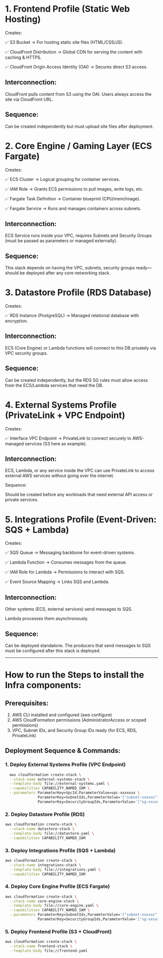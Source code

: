 # 1. Frontend Profile (Static Web Hosting)
Creates:

✅ S3 Bucket → For hosting static site files (HTML/CSS/JS).

✅ CloudFront Distribution → Global CDN for serving the content with caching & HTTPS.

✅ CloudFront Origin Access Identity (OAI) → Secures direct S3 access.

## Interconnection:

CloudFront pulls content from S3 using the OAI. Users always access the site via CloudFront URL.

## Sequence:

Can be created independently but must upload site files after deployment.

# 2. Core Engine / Gaming Layer (ECS Fargate)
Creates:

✅ ECS Cluster → Logical grouping for container services.

✅ IAM Role → Grants ECS permissions to pull images, write logs, etc.

✅ Fargate Task Definition → Container blueprint (CPU/mem/image).

✅ Fargate Service → Runs and manages containers across subnets.

## Interconnection:

ECS Service runs inside your VPC, requires Subnets and Security Groups (must be passed as parameters or managed externally).

## Sequence:

This stack depends on having the VPC, subnets, security groups ready—should be deployed after any core networking stack.

# 3. Datastore Profile (RDS Database)
Creates:

✅ RDS Instance (PostgreSQL) → Managed relational database with encryption.

## Interconnection:

ECS (Core Engine) or Lambda functions will connect to this DB privately via VPC security groups.

## Sequence:

Can be created independently, but the RDS SG rules must allow access from the ECS/Lambda services that need the DB.

# 4. External Systems Profile (PrivateLink + VPC Endpoint)
Creates:

✅ Interface VPC Endpoint → PrivateLink to connect securely to AWS-managed services (S3 here as example).

## Interconnection:

ECS, Lambda, or any service inside the VPC can use PrivateLink to access external AWS services without going over the internet.

Sequence:

Should be created before any workloads that need external API access or private services.

# 5. Integrations Profile (Event-Driven: SQS + Lambda)
Creates:

✅ SQS Queue → Messaging backbone for event-driven systems.

✅ Lambda Function → Consumes messages from the queue.

✅ IAM Role for Lambda → Permissions to interact with SQS.

✅ Event Source Mapping → Links SQS and Lambda.

## Interconnection:

Other systems (ECS, external services) send messages to SQS.

Lambda processes them asynchronously.

## Sequence:

Can be deployed standalone. The producers that send messages to SQS must be configured after this stack is deployed.


----------
# How to run the Steps to install the Infra components:

## Prerequisites:
1. AWS CLI installed and configured (aws configure)
2. AWS CloudFormation permissions (AdministratorAccess or scoped permissions)
3. VPC, Subnet IDs, and Security Group IDs ready (for ECS, RDS, PrivateLink)

## Deployment Sequence & Commands:
### 1. Deploy External Systems Profile (VPC Endpoint)
```bash
  aws cloudformation create-stack \
  --stack-name external-systems-stack \
  --template-body file://external-systems.yaml \
  --capabilities CAPABILITY_NAMED_IAM \
  --parameters ParameterKey=VpcId,ParameterValue=vpc-xxxxxxx \
               ParameterKey=SubnetIds,ParameterValue='["subnet-xxxxxx"]' \
               ParameterKey=SecurityGroupIds,ParameterValue='["sg-xxxxxx"]'
```

### 2. Deploy Datastore Profile (RDS)

```bash
aws cloudformation create-stack \
  --stack-name datastore-stack \
  --template-body file://datastore.yaml \
  --capabilities CAPABILITY_NAMED_IAM
```

### 3. Deploy Integrations Profile (SQS + Lambda)
```bash
aws cloudformation create-stack \
  --stack-name integrations-stack \
  --template-body file://integrations.yaml \
  --capabilities CAPABILITY_NAMED_IAM
```

### 4. Deploy Core Engine Profile (ECS Fargate)
```bash
aws cloudformation create-stack \
  --stack-name core-engine-stack \
  --template-body file://core-engine.yaml \
  --capabilities CAPABILITY_NAMED_IAM \
  --parameters ParameterKey=SubnetIds,ParameterValue='["subnet-xxxxxx"]' \
               ParameterKey=SecurityGroupIds,ParameterValue='["sg-xxxxxx"]'
```

### 5. Deploy Frontend Profile (S3 + CloudFront)
```bash
aws cloudformation create-stack \
  --stack-name frontend-stack \
  --template-body file://frontend.yaml
